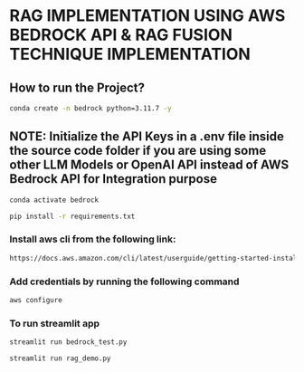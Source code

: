 # RAG IMPLEMENTATION USING AWS BEDROCK API & RAG FUSION TECHNIQUE  IMPLEMENTATION

## How to run the Project?

```bash
conda create -n bedrock python=3.11.7 -y
```

## NOTE:  Initialize the API Keys in a  .env file inside  the source  code  folder  if you are using some other LLM Models or OpenAI API instead of AWS Bedrock API for Integration purpose

```bash
conda activate bedrock 
```

```bash
pip install -r requirements.txt
```

### Install aws cli from the following link:
```bash
https://docs.aws.amazon.com/cli/latest/userguide/getting-started-install.html
```

### Add credentials by running the following command
```bash
aws configure
```

### To run streamlit app

```bash
streamlit run bedrock_test.py
```

```bash
streamlit run rag_demo.py
```
